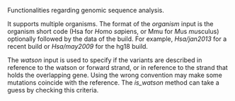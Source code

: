 Functionalities regarding genomic sequence analysis.

It supports multiple organisms. The format of the *organism* input is the
organism short code (Hsa for *H*omo *sa*piens, or Mmu for *M*us *mu*sculus)
optionally followed by the data of the build. For example, *Hsa/jan2013* for a
recent build or *Hsa/may2009* for the hg18 build.

The *watson* input is used to specify if the variants are described in
reference to the watson or forward strand, or in reference to the strand that
holds the overlapping gene. Using the wrong convention may make some mutations
coincide with the reference. The *is_watson* method can take a guess by
checking this criteria.

